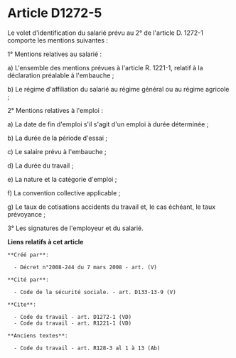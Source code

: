 # Article D1272-5

Le volet d'identification du salarié prévu au 2° de l'article D. 1272-1 comporte les mentions suivantes : 

1° Mentions relatives au salarié : 

a) L'ensemble des mentions prévues à l'article R. 1221-1, relatif à la déclaration préalable à l'embauche ; 

b) Le régime d'affiliation du salarié au régime général ou au régime agricole ; 

2° Mentions relatives à l'emploi : 

a) La date de fin d'emploi s'il s'agit d'un emploi à durée déterminée ; 

b) La durée de la période d'essai ; 

c) Le salaire prévu à l'embauche ; 

d) La durée du travail ; 

e) La nature et la catégorie d'emploi ; 

f) La convention collective applicable ; 

g) Le taux de cotisations accidents du travail et, le cas échéant, le taux prévoyance ; 

3° Les signatures de l'employeur et du salarié.

**Liens relatifs à cet article**

	**Créé par**:

	  - Décret n°2008-244 du 7 mars 2008 - art. (V)

	**Cité par**:

	  - Code de la sécurité sociale. - art. D133-13-9 (V)

	**Cite**:

	  - Code du travail - art. D1272-1 (VD)
	  - Code du travail - art. R1221-1 (VD)

	**Anciens textes**:

	  - Code du travail - art. R128-3 al 1 à 13 (Ab)
